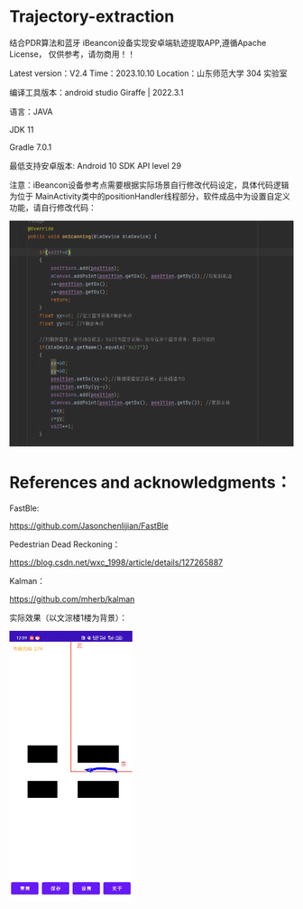 # Trajectory-extraction

结合PDR算法和蓝牙 iBeancon设备实现安卓端轨迹提取APP,遵循Apache License， 仅供参考，请勿商用！！


Latest version：V2.4  Time：2023.10.10   Location：山东师范大学 304 实验室


编译工具版本：android studio  Giraffe | 2022.3.1

语言：JAVA  

JDK 11 

Gradle 7.0.1

最低支持安卓版本: Android 10 SDK API level 29

注意：iBeancon设备参考点需要根据实际场景自行修改代码设定，具体代码逻辑为位于 MainActivity类中的positionHandler线程部分，软件成品中为设置自定义功能，请自行修改代码：

![代码](https://github.com/whykang/Trajectory-extraction/blob/main/Image/%E5%B1%8F%E5%B9%95%E6%88%AA%E5%9B%BE%202023-10-10%20213254.png?raw=true)


# References and acknowledgments：

FastBle:

https://github.com/Jasonchenlijian/FastBle

Pedestrian Dead Reckoning：

https://blog.csdn.net/wxc_1998/article/details/127265887

Kalman：

https://github.com/mherb/kalman

实际效果（以文淙楼1楼为背景）：

![实际运行](https://raw.githubusercontent.com/whykang/Trajectory-extraction/main/Image/QQ%E5%9B%BE%E7%89%8720231010210639.gif?token=GHSAT0AAAAAACH4FDXVDGN5YXPBOCDXPE3CZJFJ2WA)












